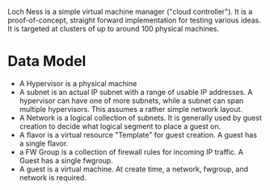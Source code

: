 Loch Ness is a simple virtual machine manager ("cloud controller").  It is a proof-of-concept, straight forward implementation for testing various ideas.  It is targeted at clusters of up to around 100 physical machines.

# Data Model #

* A Hypervisor is a physical machine
* A subnet is an actual  IP subnet with a range of usable IP addresses. A hypervisor can have one of more subnets, while a subnet can span multiple hypervisors.  This assumes a rather simple network layout.
* A Network is a logical collection of subnets. It is generally used by guest creation to decide what logical segment to place a guest on.
* A flavor is a virtual resource "Template" for guest creation. A guest has a single flavor.
* a FW Group is a collection of firewall rules for incoming IP traffic.  A Guest has a single fwgroup.
* A guest is a virtual machine.  At create time, a network, fwgroup, and network is required.  

